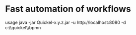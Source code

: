 # Fast automation of workflows

usage java -jar Quickel-x.y.z.jar -u http://localhost:8080 -d c:\\\quickel\\\bpmn

